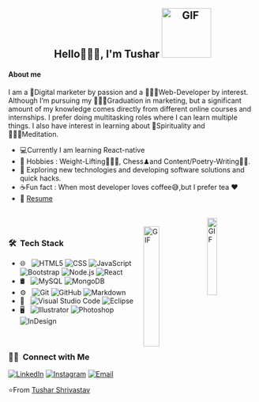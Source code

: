 <div align="center" >

## Hello🙋🏻‍♂️, I'm Tushar  <img width="100" height="100" alt="GIF" src="https://media.giphy.com/media/1sMGC0XjA1Hk58wppo/giphy.gif" />
</div>

#### About me  
I am a 📲Digital marketer by passion and a 👨🏻‍💻Web-Developer by interest. Although I’m pursuing my 👨🏻‍🎓Graduation in marketing, but a significant amount of my knowledge comes directly from different online courses and internships. I prefer doing multitasking roles where I can learn multiple things. I also have interest in learning about 📿Spirituality and 🧘🏻‍♂️Meditation.


- 💻Currently I am learning React-native
- 🎐 Hobbies : Weight-Lifting🏋🏻‍♂️, Chess♟and Content/Poetry-Writing✍🏻.
- 🤔 Exploring new technologies and developing software solutions and quick hacks.
- ☕Fun fact : When most developer loves coffee:sweat_smile:,but I prefer tea :heart: 
- 📝 [Resume](https://drive.google.com/file/d/1VNp-I2Sl2pPzuW6YbHapwEz3KoQM8jO3/view?usp=sharing)
<br /> 

<img align="right" alt="GIF" width="20%" src="https://media.giphy.com/media/uuFsFpfeLuRpjGkWVW/giphy.gif" /> 
<br />

<img align="right" alt="GIF" width="25%" src="https://media.giphy.com/media/lBiqo1cbEME898RlWy/giphy.gif" /> 

<h3> 🛠 &nbsp;Tech Stack</h3>

- 🌐 &nbsp;
  ![HTML5](https://img.shields.io/badge/-HTML5-333333?style=flat&logo=HTML5)
  ![CSS](https://img.shields.io/badge/-CSS-333333?style=flat&logo=CSS3&logoColor=1572B6)
  ![JavaScript](https://img.shields.io/badge/-JavaScript-333333?style=flat&logo=javascript)
  ![Bootstrap](https://img.shields.io/badge/-Bootstrap-333333?style=flat&logo=bootstrap&logoColor=563D7C)
  ![Node.js](https://img.shields.io/badge/-Node.js-333333?style=flat&logo=node.js)
  ![React](https://img.shields.io/badge/-React-333333?style=flat&logo=react)
- 🛢 &nbsp;
  ![MySQL](https://img.shields.io/badge/-MySQL-333333?style=flat&logo=mysql)
  ![MongoDB](https://img.shields.io/badge/-MongoDB-333333?style=flat&logo=mongodb)
- ⚙️ &nbsp;
  ![Git](https://img.shields.io/badge/-Git-333333?style=flat&logo=git)
  ![GitHub](https://img.shields.io/badge/-GitHub-333333?style=flat&logo=github)
  ![Markdown](https://img.shields.io/badge/-Markdown-333333?style=flat&logo=markdown)
- 🔧 &nbsp;
  ![Visual Studio Code](https://img.shields.io/badge/-Visual%20Studio%20Code-333333?style=flat&logo=visual-studio-code&logoColor=007ACC)
  ![Eclipse](https://img.shields.io/badge/-Eclipse-333333?style=flat&logo=eclipse-ide&logoColor=2C2255)
- 🖥 &nbsp;
  ![Illustrator](https://img.shields.io/badge/-Illustrator-333333?style=flat&logo=adobe-illustrator)
  ![Photoshop](https://img.shields.io/badge/-Photoshop-333333?style=flat&logo=adobe-photoshop)
  ![InDesign](https://img.shields.io/badge/-InDesign-333333?style=flat&logo=adobe-indesign)

<br/>

<h3> 🤝🏻 &nbsp;Connect with Me </h3>

<p align="center">

<a href="https://linkedin.com/in/tushar-shrivastav17"><img alt="LinkedIn" src="https://img.shields.io/badge/LinkedIn-Tushar%20Shrivastav-blue?style=flat-square&logo=linkedin"></a>
<a href="https://instagram.com/its_tush17"><img alt="Instagram" src="https://img.shields.io/badge/Instagram-its.tush_17-blue?style=flat-square&logo=instagram"></a>
<a href="mailto:Tusharshrivastav1711@gmail.com"><img alt="Email" src="https://img.shields.io/badge/Email-TusharShrivastav1711-blue?style=flat-square&logo=gmail"></a>
</p>

⭐️From [Tushar Shrivastav](https://github.com/Tushu17)





